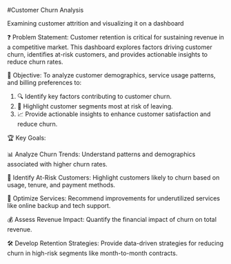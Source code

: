 
#Customer Churn Analysis

Examining customer attrition and visualizing it on a dashboard

❓ Problem Statement:
Customer retention is critical for sustaining revenue in a competitive market. This dashboard explores factors driving customer churn, identifies at-risk customers, and provides actionable insights to reduce churn rates.



🎯 Objective:
To analyze customer demographics, service usage patterns, and billing preferences to:

1. 🔍 Identify key factors contributing to customer churn.
2. 🚩 Highlight customer segments most at risk of leaving.
3. 📈 Provide actionable insights to enhance customer satisfaction and reduce churn.

🏆 Key Goals:

📊 Analyze Churn Trends:
Understand patterns and demographics associated with higher churn rates.

🚨 Identify At-Risk Customers:
Highlight customers likely to churn based on usage, tenure, and payment methods.

🔧 Optimize Services:
Recommend improvements for underutilized services like online backup and tech support.

💰 Assess Revenue Impact:
Quantify the financial impact of churn on total revenue.

🛠️ Develop Retention Strategies:
Provide data-driven strategies for reducing churn in high-risk segments like month-to-month contracts.


